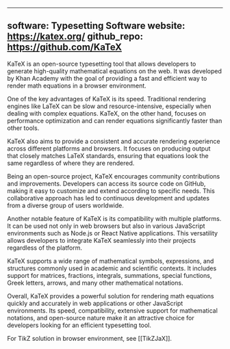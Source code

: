 
---
software: Typesetting Software
website: https://katex.org/
github_repo: https://github.com/KaTeX
---


KaTeX is an open-source typesetting tool that allows developers to generate high-quality mathematical equations on the web. It was developed by Khan Academy with the goal of providing a fast and efficient way to render math equations in a browser environment.

One of the key advantages of KaTeX is its speed. Traditional rendering engines like LaTeX can be slow and resource-intensive, especially when dealing with complex equations. KaTeX, on the other hand, focuses on performance optimization and can render equations significantly faster than other tools.

KaTeX also aims to provide a consistent and accurate rendering experience across different platforms and browsers. It focuses on producing output that closely matches LaTeX standards, ensuring that equations look the same regardless of where they are rendered.

Being an open-source project, KaTeX encourages community contributions and improvements. Developers can access its source code on GitHub, making it easy to customize and extend according to specific needs. This collaborative approach has led to continuous development and updates from a diverse group of users worldwide.

Another notable feature of KaTeX is its compatibility with multiple platforms. It can be used not only in web browsers but also in various JavaScript environments such as Node.js or React Native applications. This versatility allows developers to integrate KaTeX seamlessly into their projects regardless of the platform.

KaTeX supports a wide range of mathematical symbols, expressions, and structures commonly used in academic and scientific contexts. It includes support for matrices, fractions, integrals, summations, special functions, Greek letters, arrows, and many other mathematical notations.

Overall, KaTeX provides a powerful solution for rendering math equations quickly and accurately in web applications or other JavaScript environments. Its speed, compatibility, extensive support for mathematical notations, and open-source nature make it an attractive choice for developers looking for an efficient typesetting tool.

For TikZ solution in browser environment, see [[TikZJaX]].
